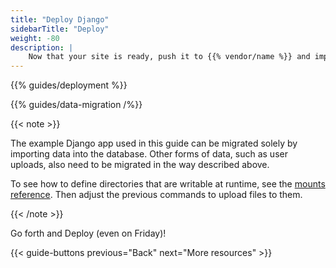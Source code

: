 ```yaml
---
title: "Deploy Django"
sidebarTitle: "Deploy"
weight: -80
description: |
    Now that your site is ready, push it to {{% vendor/name %}} and import your data.
---
```


{{% guides/deployment %}}

{{% guides/data-migration /%}}

{{< note >}}

The example Django app used in this guide can be migrated solely by importing data into the database.
Other forms of data, such as user uploads, also need to be migrated in the way described above.

To see how to define directories that are writable at runtime, see the [mounts reference](/create-apps/app-reference/single-runtime-image.md#mounts).
Then adjust the previous commands to upload files to them.

{{< /note >}}

Go forth and Deploy (even on Friday)!

{{< guide-buttons previous="Back" next="More resources" >}}
